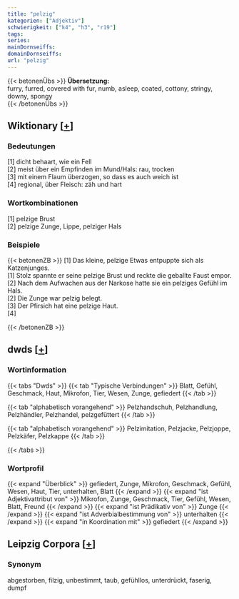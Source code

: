 ```yaml
---
title: "pelzig"
kategorien: ["Adjektiv"]
schwierigkeit: ["k4", "h3", "r19"]
tags:
series:
mainDornseiffs:
domainDornseiffs:
url: "pelzig"
---
```


{{< betonenÜbs >}}
**Übersetzung:**  
furry, furred, covered with fur, numb, asleep, coated, cottony, stringy, downy, spongy  
{{< /betonenÜbs >}}

## Wiktionary [[+](https://de.wiktionary.org/wiki/pelzig)]

### Bedeutungen
[1] dicht behaart, wie ein Fell  
[2] meist über ein Empfinden im Mund/Hals: rau, trocken  
[3] mit einem Flaum überzogen, so dass es auch weich ist  
[4] regional, über Fleisch: zäh und hart  

### Wortkombinationen
[1] pelzige Brust  
[2] pelzige Zunge, Lippe, pelziger Hals  

### Beispiele
{{< betonenZB >}}
[1] Das kleine, pelzige Etwas entpuppte sich als Katzenjunges.  
[1] Stolz spannte er seine pelzige Brust und reckte die geballte Faust empor.  
[2] Nach dem Aufwachen aus der Narkose hatte sie ein pelziges Gefühl im Hals.  
[2] Die Zunge war pelzig belegt.  
[3] Der Pfirsich hat eine pelzige Haut.  
[4]  

{{< /betonenZB >}}


## dwds [[+](https://www.dwds.de/wb/pelzig)]

### Wortinformation
{{< tabs "Dwds" >}}
{{< tab "Typische Verbindungen" >}}
Blatt, Gefühl, Geschmack, Haut, Mikrofon, Tier, Wesen, Zunge, gefiedert
{{< /tab >}}

{{< tab "alphabetisch vorangehend" >}}
Pelzhandschuh, Pelzhandlung, Pelzhändler, Pelzhandel, pelzgefüttert
{{< /tab >}}

{{< tab "alphabetisch vorangehend" >}}
Pelzimitation, Pelzjacke, Pelzjoppe, Pelzkäfer, Pelzkappe
{{< /tab >}}

{{< /tabs >}}

### Wortprofil
{{< expand "Überblick" >}} gefiedert, Zunge, Mikrofon, Geschmack, Gefühl, Wesen, Haut, Tier, unterhalten, Blatt {{< /expand >}}
{{< expand "ist Adjektivattribut von" >}} Mikrofon, Zunge, Geschmack, Tier, Gefühl, Wesen, Blatt, Freund {{< /expand >}}
{{< expand "ist Prädikativ von" >}} Zunge {{< /expand >}}
{{< expand "ist Adverbialbestimmung von" >}} unterhalten {{< /expand >}}
{{< expand "in Koordination mit" >}} gefiedert {{< /expand >}}

## Leipzig Corpora [[+](https://corpora.uni-leipzig.de/en/res?word=pelzig&corpusId=deu_newscrawl-public_2018)]


### Synonym
abgestorben, filzig, unbestimmt, taub, gefühllos, unterdrückt, faserig, dumpf

